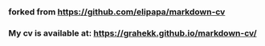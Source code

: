 ### forked from https://github.com/elipapa/markdown-cv
### My cv is available at: https://grahekk.github.io/markdown-cv/
